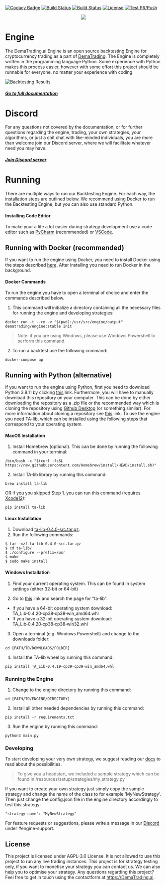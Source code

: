 [![Codacy Badge](https://app.codacy.com/project/badge/Grade/4eb3be6897544c2faa05ff80a3dfcf06)](https://www.codacy.com/gh/dema-trading-ai/engine/dashboard?utm_source=github.com&amp;utm_medium=referral&amp;utm_content=dema-trading-ai/engine&amp;utm_campaign=Badge_Grade)
[![Build Status](https://img.shields.io/github/forks/dema-trading-ai/engine.svg)](https://github.com/dema-trading-ai/engine)
[![Build Status](https://img.shields.io/github/stars/dema-trading-ai/engine.svg)](https://github.com/dema-trading-ai/engine)
[![License](https://img.shields.io/github/license/dema-trading-ai/engine.svg)](https://github.com/dema-trading-ai/engine)
[![Test PR/Push](https://github.com/dema-trading-ai/engine/actions/workflows/PR-Push-test.yml/badge.svg?branch=development)](https://github.com/dema-trading-ai/engine/actions/workflows/PR-Push-test.yml)

<p align="center">
  <img src="https://github.com/dema-trading-ai/engine/raw/feat/update-readme/imgs/DemaTrading-text-transparant.png">
</p>

# Engine
The DemaTrading.ai Engine is an open source backtesting Engine for cryptocurrency trading as a 
part of [DemaTrading](https://dematrading.ai/). The Engine is completely written in the 
programming language Python. Some experience with Python makes this process easier, 
however with some effort this project should be runnable for everyone, no matter your experience with coding.

![Backtesting Results](https://github.com/dema-trading-ai/engine/raw/feat/update-readme/imgs/backtesting-results.png)

##### [Go to full documentation](https://docs.dematrading.ai)


# Discord

For any questions not covered by the documentation, or for further questions regarding the engine, 
trading, your own strategies, your algorithms, or just a chit chat with like-minded individuals, 
you are more than welcome join our Discord server, where we will facilitate whatever need you 
may have.

##### [Join Discord server](https://discord.gg/WXxjtNzjEx)


# Running
There are multiple ways to run our Backtesting Engine. For each way, the installation steps are outlined below.
We recommend using Docker to run the Backtesting Engine, but you can also use standard Python.

#### Installing Code Editor
To make your a life a lot easier during strategy development use a code editor such as [PyCharm](https://www.jetbrains.com/pycharm/) 
(recommended) or [VSCode](https://code.visualstudio.com/).


## Running with Docker (recommended)
If you want to run the engine using Docker, you need to install Docker using the steps described 
[here](https://docs.docker.com/get-docker/). After installing you need to run Docker in the 
background.

#### Docker Commands
To run the engine you have to open a terminal of choice and enter the commands described below. 
1. This command will initialize a directory containing all the necessary files for running the
engine and developing strategies:
```
docker run -t --rm -v "$(pwd):/usr/src/engine/output" dematrading/engine:stable init
```
> Note: if you are using Windows, please use Windows Powershell to perform this command.

2. To run a backtest use the following command:
```
docker-compose up
```


## Running with Python (alternative)
If you want to run the engine using Python, first you need to download Python 3.8.11 by clicking 
[this](https://www.python.org/downloads/release/python-3811/) link. Furthermore, you will have to 
manually download this repository on your computer. This can be done by either downloading the 
repository as a .zip file or the recommended way which is cloning the repository 
using [Github Desktop](https://desktop.github.com/) (or something similar). For more information 
about cloning a repository see [this](https://docs.github.com/en/desktop/contributing-and-collaborating-using-github-desktop/adding-and-cloning-repositories/cloning-and-forking-repositories-from-github-desktop) 
link. To use the engine you need TA-lib, which can be installed using the following steps that 
correspond to your operating system.

#### MacOS Installation
1. Install Homebrew (optional). This can be done by running the following command in your 
terminal:
```
/bin/bash -c "$(curl -fsSL https://raw.githubusercontent.com/Homebrew/install/HEAD/install.sh)"
```
2. Install TA-lib library by running this command:
```
brew install ta-lib
```
OR if you you skipped Step 1. you can run this command (requires [Xcode12](https://developer.apple.com/download/)):
```
pip install ta-lib
```

#### Linux Installation
1. Download [ta-lib-0.4.0-src.tar.gz](http://prdownloads.sourceforge.net/ta-lib/ta-lib-0.4.0-src.tar.gz).
2. Run the following commands:
```
$ tar -xzf ta-lib-0.4.0-src.tar.gz
$ cd ta-lib/
$ ./configure --prefix=/usr
$ make
$ sudo make install
```

#### Windows Installation
1. Find your current operating system. This can be found in system settings (either 32-bit or 
64-bit)

2. Go to [this](https://www.lfd.uci.edu/~gohlke/pythonlibs/#ta-lib) link and search the page for 
"ta-lib". 
- If you have a 64-bit operating system download: TA_Lib‑0.4.20‑cp38‑cp38‑win_amd64.whl 
- If you have a 32-bit operating system download: TA_Lib‑0.4.20‑cp38‑cp38‑win32.whl

3. Open a terminal (e.g. Windows Powershell) and change to the downloads folder: 
```
cd [PATH/TO/DOWNLOADS/FOLDER]
```

4. Install the TA-lib wheel by running this command:
```
pip install TA_Lib‑0.4.19‑cp39‑cp39‑win_amd64.whl
```

### Running the Engine
1. Change to the engine directory by running this command:
```
cd [PATH/TO/ENGINE/DIRECTORY]
```
2. Install all other needed dependencies by running this command:
```
pip install -r requirements.txt
```
3. Run the engine by running this command:
```
python3 main.py
```


### Developing
To start developing your very own strategy, we suggest reading our [docs](https://docs.dematrading.ai/getting_started/strategies/strategyexamples/) 
to read about the possibilities.
> To give you a headstart, we included a sample strategy which can be found in 
/resources/setup/strategies/my_strategy.py

If you want to create your own strategy just simply copy the sample strategy and change the name 
of the class to for example 'MyNewStrategy'. Then just change the config.json file in the engine 
directory accordingly to test this strategy:
```
"strategy-name": "MyNewStrategy"
```

For feature requests or suggestions, please write a message in our [Discord](https://discord.gg/WXxjtNzjEx) 
under #engine-support.


## License

This project is licensed under AGPL-3.0 License. It is not allowed to use this project to run any live trading instances. This project is for strategy testing only, if you want to monetise your strategy you can contact us. We can also help you to optimise your strategy. Any questions regarding this project? Feel free to get in touch using the contactform at https://DemaTrading.ai. 


